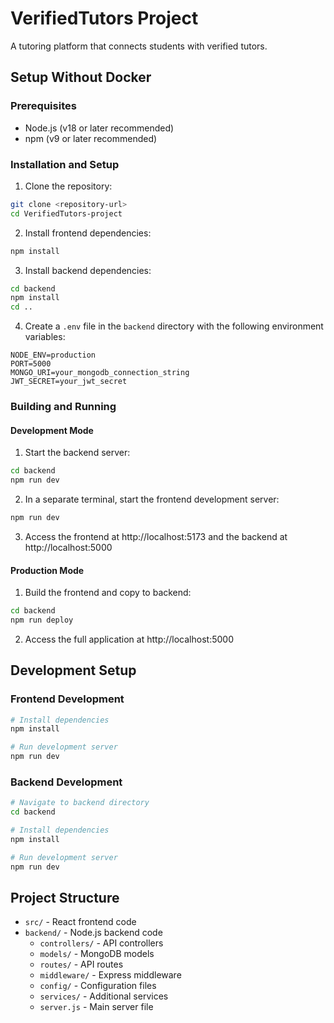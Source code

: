 # VerifiedTutors Project

A tutoring platform that connects students with verified tutors.

## Setup Without Docker

### Prerequisites

- Node.js (v18 or later recommended)
- npm (v9 or later recommended)

### Installation and Setup

1. Clone the repository:
```bash
git clone <repository-url>
cd VerifiedTutors-project
```

2. Install frontend dependencies:
```bash
npm install
```

3. Install backend dependencies:
```bash
cd backend
npm install
cd ..
```

4. Create a `.env` file in the `backend` directory with the following environment variables:
```
NODE_ENV=production
PORT=5000
MONGO_URI=your_mongodb_connection_string
JWT_SECRET=your_jwt_secret
```

### Building and Running

#### Development Mode

1. Start the backend server:
```bash
cd backend
npm run dev
```

2. In a separate terminal, start the frontend development server:
```bash
npm run dev
```

3. Access the frontend at http://localhost:5173 and the backend at http://localhost:5000

#### Production Mode

1. Build the frontend and copy to backend:
```bash
cd backend
npm run deploy
```

2. Access the full application at http://localhost:5000

## Development Setup

### Frontend Development

```bash
# Install dependencies
npm install

# Run development server
npm run dev
```

### Backend Development

```bash
# Navigate to backend directory
cd backend

# Install dependencies
npm install

# Run development server
npm run dev
```

## Project Structure

- `src/` - React frontend code
- `backend/` - Node.js backend code
  - `controllers/` - API controllers
  - `models/` - MongoDB models
  - `routes/` - API routes
  - `middleware/` - Express middleware
  - `config/` - Configuration files
  - `services/` - Additional services
  - `server.js` - Main server file 